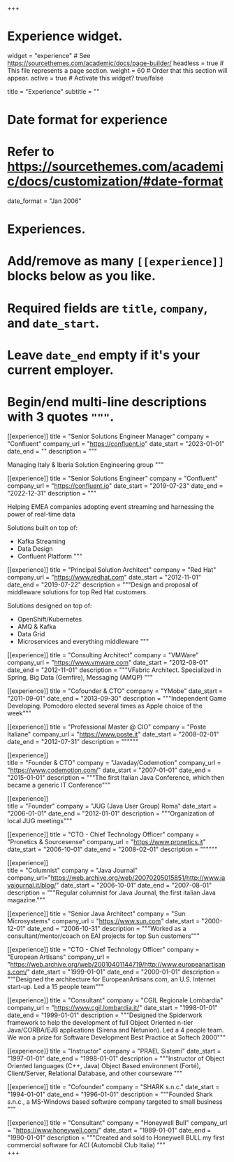 +++
# Experience widget.
widget = "experience"  # See https://sourcethemes.com/academic/docs/page-builder/
headless = true  # This file represents a page section.
weight = 60  # Order that this section will appear.
active = true  # Activate this widget? true/false

title = "Experience"
subtitle = ""

# Date format for experience
#   Refer to https://sourcethemes.com/academic/docs/customization/#date-format
date_format = "Jan 2006"

# Experiences.
#   Add/remove as many `[[experience]]` blocks below as you like.
#   Required fields are `title`, `company`, and `date_start`.
#   Leave `date_end` empty if it's your current employer.
#   Begin/end multi-line descriptions with 3 quotes `"""`.
[[experience]]
  title = "Senior Solutions Engineer Manager"
  company = "Confluent"
  company_url = "https://confluent.io"
  date_start = "2023-01-01"
  date_end = ""
  description = """

  Managing Italy & Iberia Solution Engineering group
  """

[[experience]]
  title = "Senior Solutions Engineer"
  company = "Confluent"
  company_url = "https://confluent.io"
  date_start = "2019-07-23"
  date_end = "2022-12-31"
  description = """

  Helping EMEA companies adopting event streaming and harnessing the power of real-time data

  Solutions built on top of:

  * Kafka Streaming
  * Data Design
  * Confluent Platform
  """

[[experience]]
  title = "Principal Solution Architect"
  company = "Red Hat"
  company_url = "https://www.redhat.com"
  date_start = "2012-11-01"
  date_end = "2019-07-22"
  description = """Design and proposal of middleware solutions for top Red Hat customers

  Solutions designed on top of:

  * OpenShift/Kubernetes
  * AMQ & Kafka
  * Data Grid
  * Microservices and everything middleware
  """

[[experience]]
  title = "Consulting Architect"
  company = "VMWare"
  company_url = "https://www.vmware.com"
  date_start = "2012-08-01"
  date_end = "2012-11-01"
  description = """VFabric Architect. Specialized in Spring, Big Data (Gemfire), Messaging (AMQP)
  """

[[experience]]
  title = "Cofounder & CTO"
  company = "YMobe"
  date_start = "2011-09-01"
  date_end = "2013-09-30"
  description = """Independent Game Developing. Pomodoro elected several times as Apple choice of the week"""

[[experience]]
  title = "Professional Master @ CIO"
  company = "Poste Italiane"
  company_url = "https://www.poste.it"
  date_start = "2008-02-01"
  date_end = "2012-07-31"
  description = """"""

[[experience]]  
  title = "Founder & CTO"
  company = "Javaday/Codemotion"
  company_url = "https://www.codemotion.com/"
  date_start = "2007-01-01"
  date_end = "2015-01-01"
  description = """The first Italian Java Conference, which then became a generic IT Conference"""

[[experience]]  
  title = "Founder"
  company = "JUG (Java User Group) Roma"
  date_start = "2006-01-01"
  date_end = "2012-01-01"
  description = """Organization of local JUG meetings"""

[[experience]]
  title = "CTO - Chief Technology Officer"
  company = "Pronetics & Sourcesense"
  company_url = "https://www.pronetics.it"
  date_start = "2006-10-01"
  date_end = "2008-02-01"
  description = """"""

[[experience]]  
  title = "Columnist"
  company = "Java Journal"
  company_url="https://web.archive.org/web/20070205015851/http://www.javajournal.it/blog/"
  date_start = "2006-10-01"
  date_end = "2007-08-01"
  description = """Regular columnist for Java Journal, the first italian Java magazine."""  

[[experience]]
  title = "Senior Java Architect"
  company = "Sun Microsystems"
  company_url = "https://www.sun.com"
  date_start = "2000-12-01"
  date_end = "2006-10-31"
  description = """Worked as a consultant/mentor/coach on EAI projects for top Sun customers"""

[[experience]]
  title = "CTO - Chief Technology Officer"
  company = "European Artisans"
  company_url = "https://web.archive.org/web/20010401144719/http://www.europeanartisans.com/"
  date_start = "1999-01-01"
  date_end = "2000-01-01"
  description = """Designed the architecture for EuropeanArtisans.com, an U.S. Internet start-up. Led a 15 people team"""

[[experience]]
  title = "Consultant"
  company = "CGIL Regionale Lombardia"
  company_url = "https://www.cgil.lombardia.it/"
  date_start = "1998-01-01"
  date_end = "1999-01-01"
  description = """Designed the Spiderwork framework to help the development of full Object Oriented n-tier Java/CORBA/EJB applications (Sirena and Netunion). Led a 4 people team. We won a prize for Software Development Best Practice at Softech 2000"""  

[[experience]]
  title = "Instructor"
  company = "PRAEL Sistemi"
  date_start = "1997-01-01"
  date_end = "1998-01-01"
  description = """Instructor of Object Oriented languages (C++, Java) Object Based environment (Forté), Client/Server, Relational Database, and other courseware
  """

[[experience]]
  title = "Cofounder"
  company = "SHARK s.n.c."
  date_start = "1994-01-01"
  date_end = "1996-01-01"
  description = """Founded Shark s.n.c., a MS-Windows based software company targeted to small business
  """

[[experience]]
  title = "Consultant"
  company = "Honeywell Bull"
  company_url = "https://www.honeywell.com/"
  date_start = "1989-01-01"
  date_end = "1990-01-01"
  description = """Created and sold to Honeywell BULL my first commercial software for ACI (Automobil Club Italia)
  """  
+++
